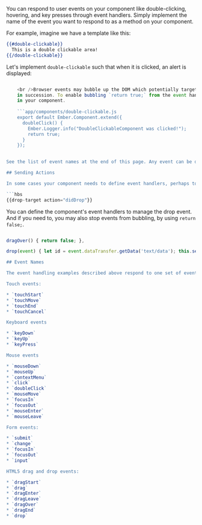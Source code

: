 You can respond to user events on your component like double-clicking, hovering, and key presses through event handlers. Simply implement the name of the event you want to respond to as a method on your component.

For example, imagine we have a template like this:

```hbs
{{#double-clickable}}
  This is a double clickable area!
{{/double-clickable}}
```

Let's implement `double-clickable` such that when it is clicked, an alert is displayed:

```app/components/double-clickable.js export default Ember.Component.extend({ doubleClick() { alert("DoubleClickableComponent was clicked!"); } });

    <br />Browser events may bubble up the DOM which potentially target parent component(s)
    in succession. To enable bubbling `return true;` from the event handler method
    in your component.
    
    ```app/components/double-clickable.js
    export default Ember.Component.extend({
      doubleClick() {
        Ember.Logger.info("DoubleClickableComponent was clicked!");
        return true;
      }
    });
    

See the list of event names at the end of this page. Any event can be defined as an event handler in your component.

## Sending Actions

In some cases your component needs to define event handlers, perhaps to support various draggable behaviors. For example, a component may need to send an `id` when it receives a drop event:

```hbs
{{drop-target action="didDrop"}}
```

You can define the component's event handlers to manage the drop event. And if you need to, you may also stop events from bubbling, by using `return false;`.

```app/components/drop-target.js export default Ember.Component.extend({ attributeBindings: ['draggable'], draggable: 'true',

dragOver() { return false; },

drop(event) { let id = event.dataTransfer.getData('text/data'); this.sendAction('action', id); } }); ```

## Event Names

The event handling examples described above respond to one set of events. The names of the built-in events are listed below. Custom events can be registered by using [Ember.Application.customEvents](http://emberjs.com/api/classes/Ember.Application.html#property_customEvents).

Touch events:

* `touchStart`
* `touchMove`
* `touchEnd`
* `touchCancel`

Keyboard events

* `keyDown`
* `keyUp`
* `keyPress`

Mouse events

* `mouseDown`
* `mouseUp`
* `contextMenu`
* `click`
* `doubleClick`
* `mouseMove`
* `focusIn`
* `focusOut`
* `mouseEnter`
* `mouseLeave`

Form events:

* `submit`
* `change`
* `focusIn`
* `focusOut`
* `input`

HTML5 drag and drop events:

* `dragStart`
* `drag`
* `dragEnter`
* `dragLeave`
* `dragOver`
* `dragEnd`
* `drop`